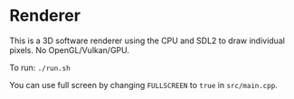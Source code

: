 # Renderer

This is a 3D software renderer using the CPU and SDL2 to draw individual pixels. No OpenGL/Vulkan/GPU.

To run: `./run.sh`

You can use full screen by changing `FULLSCREEN` to `true` in `src/main.cpp`.
